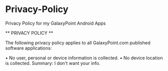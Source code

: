 # Privacy-Policy
Privacy Policy for my GalaxyPoint Android Apps

** PRIVACY POLICY **

The following privacy policy applies to all GalaxyPoint.com published software applications:

• No user, personal or device information is collected.
• No device location is collected.
Summary:  I don't want your info.
